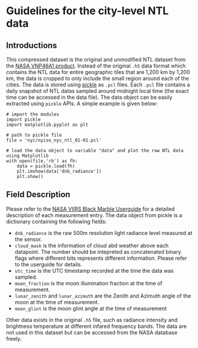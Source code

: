 # Guidelines for the city-level NTL data

## Introductions
This compressed dataset is the original and unmodified NTL dataset from the [NASA VNP46A1 product](https://ladsweb.modaps.eosdis.nasa.gov/missions-and-measurements/products/VNP46A1/). Instead of the original `.h5` data format which contains the NTL data for entire geographic tiles that are 1,200 km by 1,200 km, the data is cropped to only include the small region around each of the cities. The data is stored using [pickle](https://docs.python.org/3/library/pickle.html) as `.pcl` files. Each `.pcl` file contains a daily snapshot of NTL datas sampled around midnight local time (the exact time can be accessed in the data file). The data object can be easily extracted using `pickle` APIs. A simple example is given below:
```
# import the modules
import pickle
import matplotlib.pyplot as plt

# path to pickle file
file = 'nyc/nyiso_nyc_ntl_01-01.pcl'

# load the data object to variable "data" and plot the raw NTL data using Matplotlib
with open(file,'rb') as fh:
    data = pickle.load(fh)
    plt.imshow(data['dnb_radiance'])
    plt.show()

```

## Field Description
Please refer to the [NASA VIIRS Black Marble Userguide](https://viirsland.gsfc.nasa.gov/PDF/VIIRS_BlackMarble_UserGuide.pdf) for a detailed description of each measurement entry.
The data object from pickle is a dictionary containing the following fields: 
- `dnb_radiance` is the raw 500m resolution light radiance level measured at the sensor.
- `cloud_mask` is the information of cloud abd weather above each datapoint. The number should be intepreted as concatenated binary flags where different bits represents different information. Please refer to the userguide for details.
- `utc_time` is the UTC timestamp recorded at the time the data was sampled.
- `moon_fraction` is the moon illumination fraction at the time of measurement. 
- `lunar_zenith` and `lunar_azimuth` are the Zenith and Azimuth angle of the moon at the time of measurement.
- `moon_glint` is the moon glint angle at the time of measurement

Other data exists in the original `.h5` file, such as radiance intensity and brightness temperature at different infared frequency bands. The data are not used in this dataset but can be accessed from the NASA database freely.
